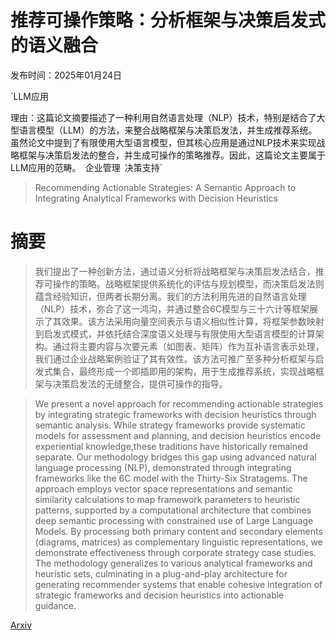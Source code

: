 # 推荐可操作策略：分析框架与决策启发式的语义融合

发布时间：2025年01月24日

`LLM应用

理由：这篇论文摘要描述了一种利用自然语言处理（NLP）技术，特别是结合了大型语言模型（LLM）的方法，来整合战略框架与决策启发法，并生成推荐系统。虽然论文中提到了有限使用大型语言模型，但其核心应用是通过NLP技术来实现战略框架与决策启发法的整合，并生成可操作的策略推荐。因此，这篇论文主要属于LLM应用的范畴。` `企业管理` `决策支持`

> Recommending Actionable Strategies: A Semantic Approach to Integrating Analytical Frameworks with Decision Heuristics

# 摘要

> 我们提出了一种创新方法，通过语义分析将战略框架与决策启发法结合，推荐可操作的策略。战略框架提供系统化的评估与规划模型，而决策启发法则蕴含经验知识，但两者长期分离。我们的方法利用先进的自然语言处理（NLP）技术，弥合了这一鸿沟，并通过整合6C模型与三十六计等框架展示了其效果。该方法采用向量空间表示与语义相似性计算，将框架参数映射到启发式模式，并依托结合深度语义处理与有限使用大型语言模型的计算架构。通过将主要内容与次要元素（如图表、矩阵）作为互补语言表示处理，我们通过企业战略案例验证了其有效性。该方法可推广至多种分析框架与启发式集合，最终形成一个即插即用的架构，用于生成推荐系统，实现战略框架与决策启发法的无缝整合，提供可操作的指导。

> We present a novel approach for recommending actionable strategies by integrating strategic frameworks with decision heuristics through semantic analysis. While strategy frameworks provide systematic models for assessment and planning, and decision heuristics encode experiential knowledge,these traditions have historically remained separate. Our methodology bridges this gap using advanced natural language processing (NLP), demonstrated through integrating frameworks like the 6C model with the Thirty-Six Stratagems. The approach employs vector space representations and semantic similarity calculations to map framework parameters to heuristic patterns, supported by a computational architecture that combines deep semantic processing with constrained use of Large Language Models. By processing both primary content and secondary elements (diagrams, matrices) as complementary linguistic representations, we demonstrate effectiveness through corporate strategy case studies. The methodology generalizes to various analytical frameworks and heuristic sets, culminating in a plug-and-play architecture for generating recommender systems that enable cohesive integration of strategic frameworks and decision heuristics into actionable guidance.

[Arxiv](https://arxiv.org/abs/2501.14634)